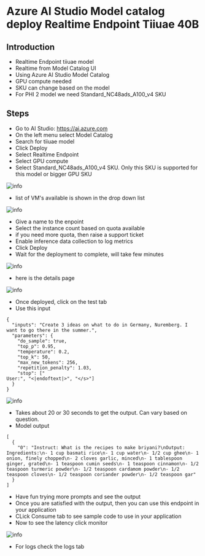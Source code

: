 # Azure AI Studio Model catalog deploy Realtime Endpoint Tiiuae 40B

## Introduction

- Realtime Endpoint tiiuae model
- Realtime from Model Catalog UI
- Using Azure AI Studio Model Catalog
- GPU compute needed
- SKU can change based on the model
- For PHI 2 model we need Standard_NC48ads_A100_v4 SKU
  

## Steps

- Go to AI Studio: https://ai.azure.com
- On the left menu select Model Catalog
- Search for tiiuae model
- Click Deploy
- Select Realtime Endpoint
- Select GPU compute
- Select Standard_NC48ads_A100_v4 SKU. Only this SKU is supported for this model or bigger GPU SKU

![info](https://github.com/balakreshnan/Samples2024/blob/main/modelcatalog/images/endpointtiiuae-1.jpg 'RagChat')

- list of VM's available is shown in the drop down list

![info](https://github.com/balakreshnan/Samples2024/blob/main/modelcatalog/images/endpointtiiuae-2.jpg 'RagChat')

- Give a name to the enpoint
- Select the instance count based on quota available
- if you need more quota, then raise a support ticket
- Enable inference data collection to log metrics
- Click Deploy
- Wait for the deployment to complete, will take few minutes

![info](https://github.com/balakreshnan/Samples2024/blob/main/modelcatalog/images/endpointtiiuae-3.jpg 'RagChat')

- here is the details page

![info](https://github.com/balakreshnan/Samples2024/blob/main/modelcatalog/images/endpointtiiuae-4.jpg 'RagChat')

- Once deployed, click on the test tab
- Use this input

```
{
  "inputs": "Create 3 ideas on what to do in Germany, Nuremberg. I want to go there in the summer.",
  "parameters": {
    "do_sample": true,
    "top_p": 0.95,
    "temperature": 0.2,
    "top_k": 50,
    "max_new_tokens": 256,
    "repetition_penalty": 1.03,
    "stop": ["
User:", "<|endoftext|>", "</s>"]
  }
}
```

![info](https://github.com/balakreshnan/Samples2024/blob/main/modelcatalog/images/endpointtiiuae-5.jpg 'RagChat')

- Takes about 20 or 30 seconds to get the output. Can vary based on question.
- Model output

```
[
  {
    "0": "Instruct: What is the recipes to make briyani?\nOutput: Ingredients:\n- 1 cup basmati rice\n- 1 cup water\n- 1/2 cup ghee\n- 1 onion, finely chopped\n- 2 cloves garlic, minced\n- 1 tablespoon ginger, grated\n- 1 teaspoon cumin seeds\n- 1 teaspoon cinnamon\n- 1/2 teaspoon turmeric powder\n- 1/2 teaspoon cardamom powder\n- 1/2 teaspoon cloves\n- 1/2 teaspoon coriander powder\n- 1/2 teaspoon gar"
  }
]
```

- Have fun trying more prompts and see the output
- Once you are satisfied with the output, then you can use this endpoint in your application
- CLick Consume tab to see sample code to use in your application
- Now to see the latency click monitor

![info](https://github.com/balakreshnan/Samples2024/blob/main/modelcatalog/images/endpointtiiuae-4.jpg 'RagChat')

- For logs check the logs tab
